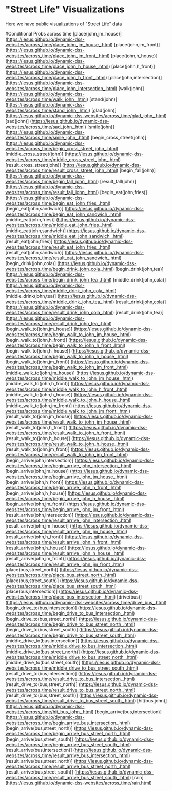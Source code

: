 # "Street Life" Visualizations

Here we have public visualizations of "Street Life" data

#Conditional Probs across time
[place(john,jm_house)] (https://iesus.github.io/dynamic-dss-websites/across_time/place_john_jm_house_.html)
[place(john,jm_front)] (https://iesus.github.io/dynamic-dss-websites/across_time/place_john_jm_front_.html)
[place(john,h_house)] (https://iesus.github.io/dynamic-dss-websites/across_time/place_john_h_house_.html)
[place(john,h_front)] (https://iesus.github.io/dynamic-dss-websites/across_time/place_john_h_front_.html)
[place(john,intersection)] (https://iesus.github.io/dynamic-dss-websites/across_time/place_john_intersection_.html)
[walk(john)] (https://iesus.github.io/dynamic-dss-websites/across_time/walk_john_.html)
[stand(john)] (https://iesus.github.io/dynamic-dss-websites/across_time/stand_john_.html)
[glad(john)] (https://iesus.github.io/dynamic-dss-websites/across_time/glad_john_.html)
[sad(john)] (https://iesus.github.io/dynamic-dss-websites/across_time/sad_john_.html)
[smile(john)] (https://iesus.github.io/dynamic-dss-websites/across_time/smile_john_.html)
[begin_cross_street(john)] (https://iesus.github.io/dynamic-dss-websites/across_time/begin_cross_street_john_.html)
[middle_cross_street(john)] (https://iesus.github.io/dynamic-dss-websites/across_time/middle_cross_street_john_.html)
[result_cross_street(john)] (https://iesus.github.io/dynamic-dss-websites/across_time/result_cross_street_john_.html)
[begin_fall(john)] (https://iesus.github.io/dynamic-dss-websites/across_time/begin_fall_john_.html)
[result_fall(john)] (https://iesus.github.io/dynamic-dss-websites/across_time/result_fall_john_.html)
[begin_eat(john,fries)] (https://iesus.github.io/dynamic-dss-websites/across_time/begin_eat_john_fries_.html)
[begin_eat(john,sandwich)] (https://iesus.github.io/dynamic-dss-websites/across_time/begin_eat_john_sandwich_.html)
[middle_eat(john,fries)] (https://iesus.github.io/dynamic-dss-websites/across_time/middle_eat_john_fries_.html)
[middle_eat(john,sandwich)] (https://iesus.github.io/dynamic-dss-websites/across_time/middle_eat_john_sandwich_.html)
[result_eat(john,fries)] (https://iesus.github.io/dynamic-dss-websites/across_time/result_eat_john_fries_.html)
[result_eat(john,sandwich)] (https://iesus.github.io/dynamic-dss-websites/across_time/result_eat_john_sandwich_.html)
[begin_drink(john,cola)] (https://iesus.github.io/dynamic-dss-websites/across_time/begin_drink_john_cola_.html)
[begin_drink(john,tea)] (https://iesus.github.io/dynamic-dss-websites/across_time/begin_drink_john_tea_.html)
[middle_drink(john,cola)] (https://iesus.github.io/dynamic-dss-websites/across_time/middle_drink_john_cola_.html)
[middle_drink(john,tea)] (https://iesus.github.io/dynamic-dss-websites/across_time/middle_drink_john_tea_.html)
[result_drink(john,cola)] (https://iesus.github.io/dynamic-dss-websites/across_time/result_drink_john_cola_.html)
[result_drink(john,tea)] (https://iesus.github.io/dynamic-dss-websites/across_time/result_drink_john_tea_.html)
[begin_walk_to(john,jm_house)] (https://iesus.github.io/dynamic-dss-websites/across_time/begin_walk_to_john_jm_house_.html)
[begin_walk_to(john,h_front)] (https://iesus.github.io/dynamic-dss-websites/across_time/begin_walk_to_john_h_front_.html)
[begin_walk_to(john,h_house)] (https://iesus.github.io/dynamic-dss-websites/across_time/begin_walk_to_john_h_house_.html)
[begin_walk_to(john,jm_front)] (https://iesus.github.io/dynamic-dss-websites/across_time/begin_walk_to_john_jm_front_.html)
[middle_walk_to(john,jm_house)] (https://iesus.github.io/dynamic-dss-websites/across_time/middle_walk_to_john_jm_house_.html)
[middle_walk_to(john,h_front)] (https://iesus.github.io/dynamic-dss-websites/across_time/middle_walk_to_john_h_front_.html)
[middle_walk_to(john,h_house)] (https://iesus.github.io/dynamic-dss-websites/across_time/middle_walk_to_john_h_house_.html)
[middle_walk_to(john,jm_front)] (https://iesus.github.io/dynamic-dss-websites/across_time/middle_walk_to_john_jm_front_.html)
[result_walk_to(john,jm_house)] (https://iesus.github.io/dynamic-dss-websites/across_time/result_walk_to_john_jm_house_.html)
[result_walk_to(john,h_front)] (https://iesus.github.io/dynamic-dss-websites/across_time/result_walk_to_john_h_front_.html)
[result_walk_to(john,h_house)] (https://iesus.github.io/dynamic-dss-websites/across_time/result_walk_to_john_h_house_.html)
[result_walk_to(john,jm_front)] (https://iesus.github.io/dynamic-dss-websites/across_time/result_walk_to_john_jm_front_.html)
[begin_arrive(john,intersection)] (https://iesus.github.io/dynamic-dss-websites/across_time/begin_arrive_john_intersection_.html)
[begin_arrive(john,jm_house)] (https://iesus.github.io/dynamic-dss-websites/across_time/begin_arrive_john_jm_house_.html)
[begin_arrive(john,h_front)] (https://iesus.github.io/dynamic-dss-websites/across_time/begin_arrive_john_h_front_.html)
[begin_arrive(john,h_house)] (https://iesus.github.io/dynamic-dss-websites/across_time/begin_arrive_john_h_house_.html)
[begin_arrive(john,jm_front)] (https://iesus.github.io/dynamic-dss-websites/across_time/begin_arrive_john_jm_front_.html)
[result_arrive(john,intersection)] (https://iesus.github.io/dynamic-dss-websites/across_time/result_arrive_john_intersection_.html)
[result_arrive(john,jm_house)] (https://iesus.github.io/dynamic-dss-websites/across_time/result_arrive_john_jm_house_.html)
[result_arrive(john,h_front)] (https://iesus.github.io/dynamic-dss-websites/across_time/result_arrive_john_h_front_.html)
[result_arrive(john,h_house)] (https://iesus.github.io/dynamic-dss-websites/across_time/result_arrive_john_h_house_.html)
[result_arrive(john,jm_front)] (https://iesus.github.io/dynamic-dss-websites/across_time/result_arrive_john_jm_front_.html)
[place(bus,street_north)] (https://iesus.github.io/dynamic-dss-websites/across_time/place_bus_street_north_.html)
[place(bus,street_south)] (https://iesus.github.io/dynamic-dss-websites/across_time/place_bus_street_south_.html)
[place(bus,intersection)] (https://iesus.github.io/dynamic-dss-websites/across_time/place_bus_intersection_.html)
[drive(bus)] (https://iesus.github.io/dynamic-dss-websites/across_time/drive_bus_.html)
[begin_drive_to(bus,intersection)] (https://iesus.github.io/dynamic-dss-websites/across_time/begin_drive_to_bus_intersection_.html)
[begin_drive_to(bus,street_north)] (https://iesus.github.io/dynamic-dss-websites/across_time/begin_drive_to_bus_street_north_.html)
[begin_drive_to(bus,street_south)] (https://iesus.github.io/dynamic-dss-websites/across_time/begin_drive_to_bus_street_south_.html)
[middle_drive_to(bus,intersection)] (https://iesus.github.io/dynamic-dss-websites/across_time/middle_drive_to_bus_intersection_.html)
[middle_drive_to(bus,street_north)] (https://iesus.github.io/dynamic-dss-websites/across_time/middle_drive_to_bus_street_north_.html)
[middle_drive_to(bus,street_south)] (https://iesus.github.io/dynamic-dss-websites/across_time/middle_drive_to_bus_street_south_.html)
[result_drive_to(bus,intersection)] (https://iesus.github.io/dynamic-dss-websites/across_time/result_drive_to_bus_intersection_.html)
[result_drive_to(bus,street_north)] (https://iesus.github.io/dynamic-dss-websites/across_time/result_drive_to_bus_street_north_.html)
[result_drive_to(bus,street_south)] (https://iesus.github.io/dynamic-dss-websites/across_time/result_drive_to_bus_street_south_.html)
[hit(bus,john)] (https://iesus.github.io/dynamic-dss-websites/across_time/hit_bus_john_.html)
[begin_arrive(bus,intersection)] (https://iesus.github.io/dynamic-dss-websites/across_time/begin_arrive_bus_intersection_.html)
[begin_arrive(bus,street_north)] (https://iesus.github.io/dynamic-dss-websites/across_time/begin_arrive_bus_street_north_.html)
[begin_arrive(bus,street_south)] (https://iesus.github.io/dynamic-dss-websites/across_time/begin_arrive_bus_street_south_.html)
[result_arrive(bus,intersection)] (https://iesus.github.io/dynamic-dss-websites/across_time/result_arrive_bus_intersection_.html)
[result_arrive(bus,street_north)] (https://iesus.github.io/dynamic-dss-websites/across_time/result_arrive_bus_street_north_.html)
[result_arrive(bus,street_south)] (https://iesus.github.io/dynamic-dss-websites/across_time/result_arrive_bus_street_south_.html)
[rain] (https://iesus.github.io/dynamic-dss-websites/across_time/rain.html)

